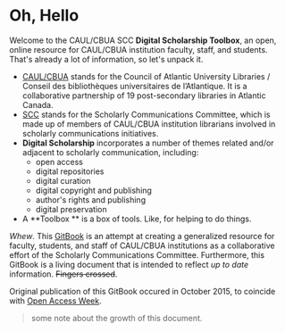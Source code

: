 # Oh, Hello

Welcome to the CAUL/CBUA SCC **Digital Scholarship Toolbox**, an open, online resource for CAUL/CBUA institution faculty, staff, and students. That's already a lot of information, so let's unpack it. 

- [CAUL/CBUA](http://www.caul-cbua.ca/) stands for the Council of Atlantic University Libraries / Conseil des bibliothèques universitaires de l’Atlantique. It is a collaborative partnership of 19 post-secondary libraries in Atlantic Canada. 
- [SCC](http://www.caul-cbua.ca/committee/scholarlycomms) stands for the Scholarly Communications Committee, which is made up of members of CAUL/CBUA institution librarians involved in scholarly communications initiatives. 
- **Digital Scholarship** incorporates a number of themes related and/or adjacent to scholarly communication, including: 
   - open access
   - digital repositories
   - digital curation
   - digital copyright and publishing
   - author's rights and publishing
   - digital preservation
- A **Toolbox ** is a box of tools. Like, for helping to do things. 

*Whew*. This [GitBook](https://www.gitbook.com/) is an attempt at creating a generalized resource for faculty, students, and staff of CAUL/CBUA institutions as a collaborative effort of the Scholarly Communications Committee. Furthermore, this GitBook is a living document that is intended to reflect *up to date* information. <s>Fingers crossed</s>. 

Original publication of this GitBook occured in October 2015, to coincide with [Open Access Week](http://www.openaccessweek.org/). 

> some note about the growth of this document. 